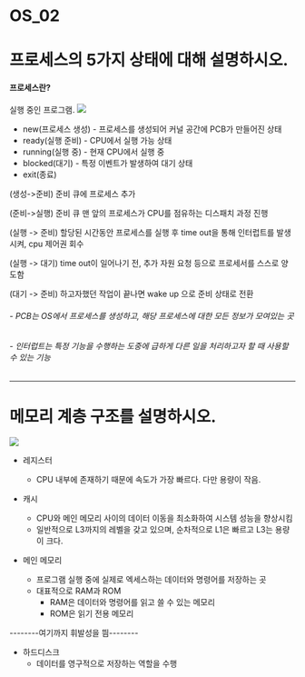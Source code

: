 # OS_02
# 프로세스의 5가지 상태에 대해 설명하시오. 
#### 프로세스란?
실행 중인 프로그램.
<img src="https://thebook.io/img/080367/028.jpg">
- new(프로세스 생성) - 프로세스를 생성되어 커널 공간에 PCB가 만들어진 상태
- ready(실행 준비) - CPU에서 실행 가능 상태
- running(실행 중) - 현재 CPU에서 실행 중
- blocked(대기) - 특정 이벤트가 발생하여 대기 상태 
- exit(종료)

(생성->준비) 준비 큐에 프로세스 추가

(준비->실행) 준비 큐 맨 앞의 프로세스가 CPU를 점유하는 디스패치 과정 진행

(실행 -> 준비) 할당된 시간동안 프로세스를 실행 후 time out을 통해 인터럽트를 발생시켜, cpu 제어권 회수

(실행 -> 대기) time out이 일어나기 전, 추가 자원 요청 등으로 프로세서를 스스로 양도함

(대기 -> 준비) 하고자했던 작업이 끝나면 wake up 으로 준비 상태로 전환

###### - PCB는 OS에서 프로세스를 생성하고, 해당 프로세스에 대한 모든 정보가 모여있는 곳
###### - 인터럽트는 특정 기능을 수행하는 도중에 급하게 다른 일을 처리하고자 할 때 사용할 수 있는 기능

---
# 메모리 계층 구조를 설명하시오.
<img src="https://velog.velcdn.com/images/ajm0718/post/237f19d7-d9e2-4b14-b8a4-4fd7814532b8/image.png">

- 레지스터
  - CPU 내부에 존재하기 때문에 속도가 가장 빠르다. 다만 용량이 작음.

- 캐시 
    - CPU와 메인 메모리 사이의 데이터 이동을 최소화하여 시스템 성능을 향상시킴
    - 일반적으로 L3까지의 레벨을 갖고 있으며, 순차적으로 L1은 빠르고 L3는 용량이 크다.
- 메인 메모리
  - 프로그램 실행 중에 실제로 엑세스하는 데이터와 명령어를 저장하는 곳 
  - 대표적으로 RAM과 ROM
    - RAM은 데이터와 명령어를 읽고 쓸 수 있는 메모리
    - ROM은 읽기 전용 메모리

--------여기까지 휘발성을 띔--------
- 하드디스크
  - 데이터를 영구적으로 저장하는 역할을 수행
